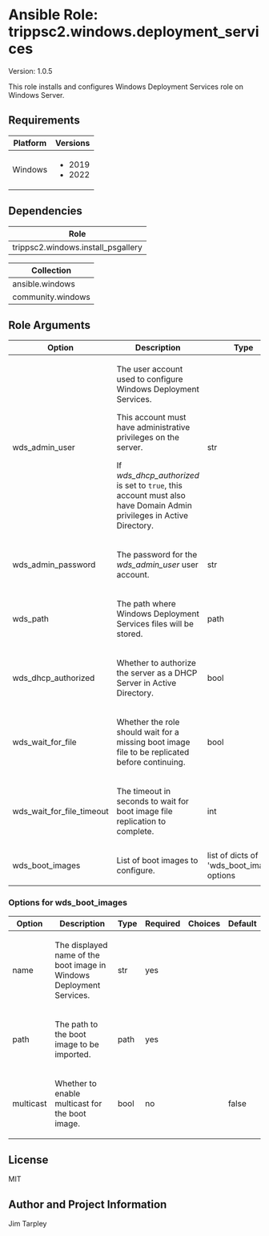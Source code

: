 <!-- BEGIN_ANSIBLE_DOCS -->

# Ansible Role: trippsc2.windows.deployment_services
Version: 1.0.5

This role installs and configures Windows Deployment Services role on Windows Server.

## Requirements

| Platform | Versions |
| -------- | -------- |
| Windows | <ul><li>2019</li><li>2022</li></ul> |

## Dependencies
| Role |
| ---- |
| trippsc2.windows.install_psgallery |

| Collection |
| ---------- |
| ansible.windows |
| community.windows |

## Role Arguments
|Option|Description|Type|Required|Choices|Default|
|---|---|---|---|---|---|
| wds_admin_user | <p>The user account used to configure Windows Deployment Services.</p><p>This account must have administrative privileges on the server.</p><p>If *wds_dhcp_authorized* is set to `true`, this account must also have Domain Admin privileges in Active Directory.</p> | str | yes |  |  |
| wds_admin_password | <p>The password for the *wds_admin_user* user account.</p> | str | yes |  |  |
| wds_path | <p>The path where Windows Deployment Services files will be stored.</p> | path | yes |  |  |
| wds_dhcp_authorized | <p>Whether to authorize the server as a DHCP Server in Active Directory.</p> | bool | no |  | false |
| wds_wait_for_file | <p>Whether the role should wait for a missing boot image file to be replicated before continuing.</p> | bool | no |  | false |
| wds_wait_for_file_timeout | <p>The timeout in seconds to wait for boot image file replication to complete.</p> | int | no |  | 300 |
| wds_boot_images | <p>List of boot images to configure.</p> | list of dicts of 'wds_boot_images' options | no |  |  |

### Options for wds_boot_images
|Option|Description|Type|Required|Choices|Default|
|---|---|---|---|---|---|
| name | <p>The displayed name of the boot image in Windows Deployment Services.</p> | str | yes |  |  |
| path | <p>The path to the boot image to be imported.</p> | path | yes |  |  |
| multicast | <p>Whether to enable multicast for the boot image.</p> | bool | no |  | false |


## License
MIT

## Author and Project Information
Jim Tarpley
<!-- END_ANSIBLE_DOCS -->
